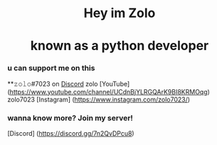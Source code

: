 <h1 align="center">
  Hey im Zolo 
</h1>

<h1 align="center">
  known as a python developer 
</h1>

### u can support me on this

**𝚣𝚘𝚕𝚘#7023 on [Discord](https://discord.gg/7n2QvDPcu8)
zolo [YouTube] (https://www.youtube.com/channel/UCdnBjYLRGQArK9BI8KRMOqg)
zolo7023 [Instagram] (https://www.instagram.com/zolo7023/)

### wanna know more? Join my server!
[Discord] (https://discord.gg/7n2QvDPcu8)
